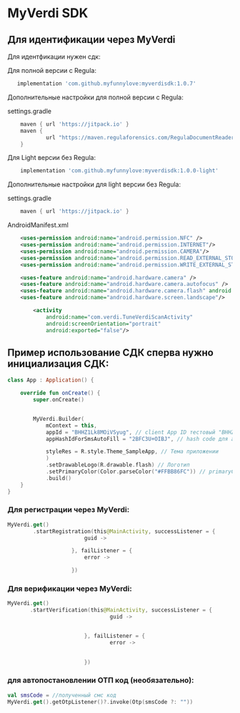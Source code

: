 # MyVerdi SDK
## Для идентификации через MyVerdi

Для идентфикации нужен сдк:

Для полной версии с Regula:
```groovy
   implementation 'com.github.myfunnylove:myverdisdk:1.0.7'

```

Дополнительные настройки для полной версии с Regula:

settings.gradle
```groovy
    maven { url 'https://jitpack.io' }
    maven {
            url "https://maven.regulaforensics.com/RegulaDocumentReader"
    }

```
Для Light версии без Regula:
```groovy
	implementation 'com.github.myfunnylove:myverdisdk:1.0.0-light'
```
Дополнительные настройки для light версии без Regula:

settings.gradle
```groovy
    maven { url 'https://jitpack.io' }


```

AndroidManifest.xml
```xml
    <uses-permission android:name="android.permission.NFC" />
    <uses-permission android:name="android.permission.INTERNET"/>
    <uses-permission android:name="android.permission.CAMERA"/>
    <uses-permission android:name="android.permission.READ_EXTERNAL_STORAGE"/>
    <uses-permission android:name="android.permission.WRITE_EXTERNAL_STORAGE"/>

    <uses-feature android:name="android.hardware.camera" />
    <uses-feature android:name="android.hardware.camera.autofocus" />
    <uses-feature android:name="android.hardware.camera.flash" android:required="false" />
    <uses-feature android:name="android.hardware.screen.landscape"/>

        <activity
            android:name="com.verdi.TuneVerdiScanActivity"
            android:screenOrientation="portrait"
            android:exported="false"/>
```

## Пример использование СДК сперва нужно инициализация СДК:
```kotlin
class App : Application() {

    override fun onCreate() {
        super.onCreate()


        MyVerdi.Builder(
            mContext = this,
            appId = "BHHZ1Lk8MOiVSyug", // client App ID тестовый "BHHZ1Lk8MOiVSyug"
            appHashIdForSmsAutoFill = "2BFC3U+OIBJ", // hash code для автозаполнение СМС

            styleRes = R.style.Theme_SampleApp, // Тема приложении
            )
            .setDrawableLogo(R.drawable.flash) // Логотип
            .setPrimaryColor(Color.parseColor("#FFBB86FC")) // primaryColor
            .build()
    }
}
```





### Для регистрации через MyVerdi:

```kotlin
MyVerdi.get()
        .startRegistration(this@MainActivity, successListener = {
                        guid ->

                    }, failListener = {
                        error ->

                    })
```

### Для верификации через MyVerdi:

```kotlin
MyVerdi.get()
       .startVerification(this@MainActivity, successListener = {
                                guid ->


                        }, failListener = {
                                error ->
                            

                        })
```

### для автопостановлении ОТП код (необязательно):
```kotlin
val smsCode = //полученный смс код
MyVerdi.get().getOtpListener()?.invoke(Otp(smsCode ?: ""))

```
